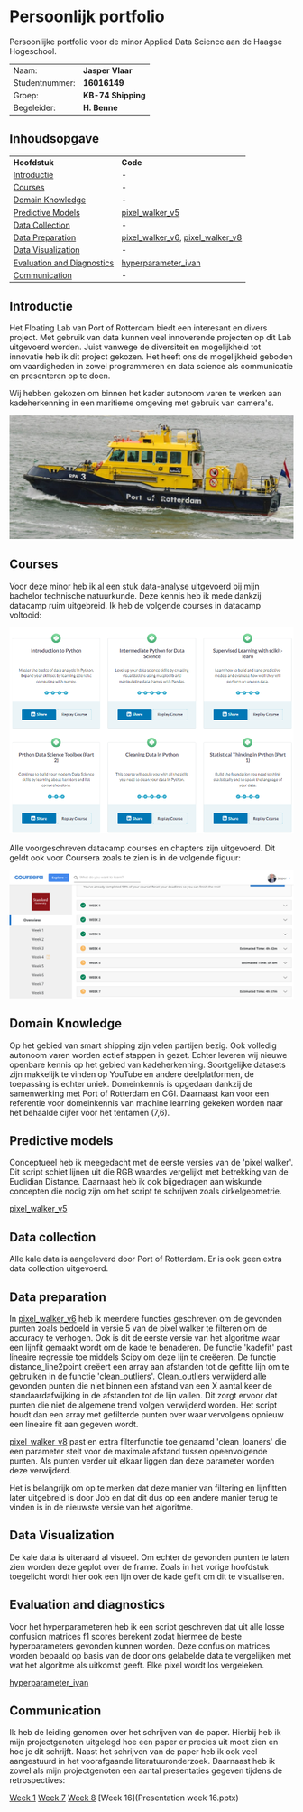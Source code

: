 # Persoonlijk portfolio
Persoonlijke portfolio voor de minor Applied Data Science aan de Haagse Hogeschool.  

|                   |                   |
| ---               | ---               |
| Naam:             | <b>Jasper Vlaar</b>      |
| Studentnummer:    | <b>16016149</b>          |
| Groep:            | <b>KB-74 Shipping</b>    |
| Begeleider:       | <b>H. Benne</b>          |

## Inhoudsopgave
|                 |                   |
|------           |:------            |
|<b>Hoofdstuk</b>|<b>Code</b>| 
|[Introductie](#Introductie)               | - |
|[Courses](#Courses)                       | - |
|[Domain Knowledge](#Domain-Knowledge)     | - |
|[Predictive Models](#Predictive-models)   | [pixel_walker_v5](pixel_walker_v5.py)|
|[Data Collection](#Data-collection)       | -  |
|[Data Preparation](#Data-preparation)     | [pixel_walker_v6](pixel_walker_v6.py), [pixel_walker_v8](pixel_walker_v8.py)  |
|[Data Visualization](#Data-Visualization) | - |
|[Evaluation and Diagnostics](#Evaluation-and-diagnostics)                 | [hyperparameter_ivan](hyperparameter_ivan.py) |
|[Communication](#Communication)           | - |

## Introductie
Het Floating Lab van Port of Rotterdam biedt een interesant en divers project. Met gebruik van data kunnen veel innoverende projecten op dit Lab uitgevoerd worden. Juist vanwege de diversiteit en mogelijkheid tot innovatie heb ik dit project gekozen. Het heeft ons de mogelijkheid geboden om vaardigheden in zowel programmeren en data science als communicatie en presenteren op te doen. 

Wij hebben gekozen om binnen het kader autonoom varen te werken aan kadeherkenning in een maritieme omgeving met gebruik van camera's.

<p align="center"> <img src="https://github.com/KB-74/portfolio/blob/master/Jasper/images/RPA3.jpg"></p>

## Courses
Voor deze minor heb ik al een stuk data-analyse uitgevoerd bij mijn bachelor technische natuurkunde. Deze kennis heb ik mede dankzij datacamp ruim uitgebreid. Ik heb de volgende courses in datacamp voltooid:

<p align="center"> <img src="https://github.com/KB-74/portfolio/blob/master/Jasper/images/Completed_Courses_datacamp.png"></p>

Alle voorgeschreven datacamp courses en chapters zijn uitgevoerd. Dit geldt ook voor Coursera zoals te zien is in de volgende figuur:

<p align="center"> <img src="https://github.com/KB-74/portfolio/blob/master/Jasper/images/Completed_Courses_coursera.png"></p>

## Domain Knowledge
Op het gebied van smart shipping zijn velen partijen bezig. Ook volledig autonoom varen worden actief stappen in gezet. Echter leveren wij nieuwe openbare kennis op het gebied van kadeherkenning. Soortgelijke datasets zijn makkelijk te vinden op YouTube en andere deelplatformen, de toepassing is echter uniek. Domeinkennis is opgedaan dankzij de samenwerking met Port of Rotterdam en CGI. Daarnaast kan voor een referentie voor domeinkennis van machine learning gekeken worden naar het behaalde cijfer voor het tentamen (7,6). 

## Predictive models

Conceptueel heb ik meegedacht met de eerste versies van de 'pixel walker'. Dit script schiet lijnen uit die RGB waardes vergelijkt met betrekking van de Euclidian Distance. Daarnaast heb ik ook bijgedragen aan wiskunde concepten die nodig zijn om het script te schrijven zoals cirkelgeometrie.

[pixel_walker_v5](pixel_walker_v5.py)


## Data collection
Alle kale data is aangeleverd door Port of Rotterdam. Er is ook geen extra data collection uitgevoerd.

## Data preparation
In [pixel_walker_v6](pixel_walker_v6.py) heb ik meerdere functies geschreven om de gevonden punten zoals bedoeld in versie 5 van de pixel walker te filteren om de accuracy te verhogen. Ook is dit de eerste versie van het algoritme waar een lijnfit gemaakt wordt om de kade te benaderen. De functie 'kadefit' past lineaire regressie toe middels Scipy om deze lijn te creëeren. De functie distance_line2point creëert een array aan afstanden tot de gefitte lijn om te gebruiken in de functie 'clean_outliers'. Clean_outliers verwijderd alle gevonden punten die niet binnen een afstand van een X aantal keer de standaardafwijking in de afstanden tot de lijn vallen. Dit zorgt ervoor dat punten die niet de algemene trend volgen verwijderd worden. Het script houdt dan een array met gefilterde punten over waar vervolgens opnieuw een lineaire fit aan gegeven wordt. 

[pixel_walker_v8](pixel_walker_v8.py) past en extra filterfunctie toe genaamd 'clean_loaners' die een parameter stelt voor de maximale afstand tussen opeenvolgende punten. Als punten verder uit elkaar liggen dan deze parameter worden deze verwijderd.

Het is belangrijk om op te merken dat deze manier van filtering en lijnfitten later uitgebreid is door Job en dat dit dus op een andere manier terug te vinden is in de nieuwste versie van het algoritme.


## Data Visualization
De kale data is uiteraard al visueel. Om echter de gevonden punten te laten zien worden deze geplot over de frame. Zoals in het vorige hoofdstuk toegelicht wordt hier ook een lijn over de kade gefit om dit te visualiseren.




## Evaluation and diagnostics

Voor het hyperparameteren heb ik een script geschreven dat uit alle losse confusion matrices f1 scores berekent zodat hiermee de beste hyperparameters gevonden kunnen worden. Deze confusion matrices worden bepaald op basis van de door ons gelabelde data te vergelijken met wat het algoritme als uitkomst geeft. Elke pixel wordt los vergeleken.

[hyperparameter_ivan](hyperparameter_ivan.py)


## Communication
Ik heb de leiding genomen over het schrijven van de paper. Hierbij heb ik mijn projectgenoten uitgelegd hoe een paper er precies uit moet zien en hoe je dit schrijft. Naast het schrijven van de paper heb ik ook veel aangestuurd in het voorafgaande literatuuronderzoek. Daarnaast heb ik zowel als mijn projectgenoten een aantal presentaties gegeven tijdens de retrospectives:

[Week 1](Presentation_Sprint_1.pptx)
[Week 7](Presentation_Sprint_7.pptx)
[Week 8](Presentation_Sprint_8.pptx)
[Week 16](Presentation week 16.pptx)